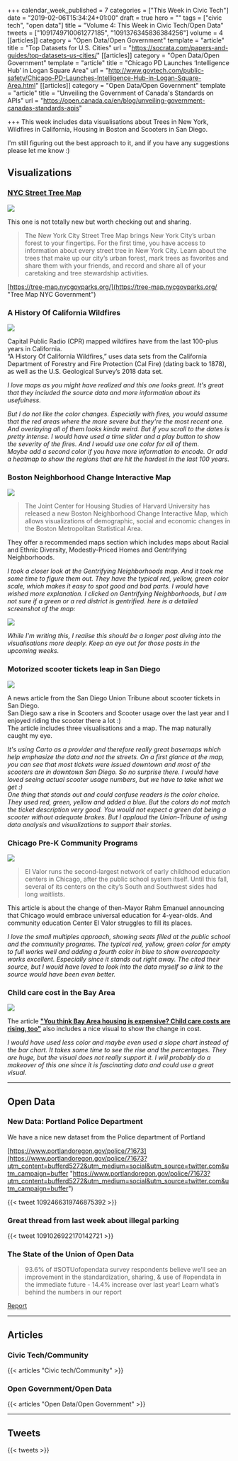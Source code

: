 +++
calendar_week_published = 7
categories = ["This Week in Civic Tech"]
date = "2019-02-06T15:34:24+01:00"
draft = true
hero = ""
tags = ["civic tech", "open data"]
title = "Volume 4: This Week in Civic Tech/Open Data"
tweets = ["1091749710061277185", "1091376345836384256"]
volume = 4
[[articles]]
category = "Open Data/Open Government"
template = "article"
title = "Top Datasets for U.S. Cities"
url = "https://socrata.com/papers-and-guides/top-datasets-us-cities/"
[[articles]]
category = "Open Data/Open Government"
template = "article"
title = "Chicago PD Launches ‘Intelligence Hub’ in Logan Square Area"
url = "http://www.govtech.com/public-safety/Chicago-PD-Launches-Intelligence-Hub-in-Logan-Square-Area.html"
[[articles]]
category = "Open Data/Open Government"
template = "article"
title = "Unveiling the Government of Canada's Standards on APIs"
url = "https://open.canada.ca/en/blog/unveiling-government-canadas-standards-apis"

+++
This week includes data visualisations about Trees in New York, Wildfires in California, Housing in Boston and Scooters in San Diego. 

I'm still figuring out the best approach to it, and if you have any suggestions please let me know :) 

## Visualizations

### [NYC Street Tree Map](https://tree-map.nycgovparks.org/)

![](https://res.cloudinary.com/civicvision/image/upload/v1549897694/Volume%204/ny-trees.png)

This one is not totally new but worth checking out and sharing. 

> The New York City Street Tree Map brings New York City’s urban forest to your fingertips. For the first time, you have access to information about every street tree in New York City. Learn about the trees that make up our city’s urban forest, mark trees as favorites and share them with your friends, and record and share all of your caretaking and tree stewardship activities.

[https://tree-map.nycgovparks.org/](https://tree-map.nycgovparks.org/ "Tree Map NYC Government")

### A History Of California Wildfires

![](https://res.cloudinary.com/civicvision/image/upload/v1549898069/Volume%204/ca-fires.png)

Capital Public Radio (CPR) mapped wildfires have from the last 100-plus years in California.   
“A History Of California Wildfires,” uses data sets from the California Department of Forestry and Fire Protection (Cal Fire) (dating back to 1878), as well as the U.S. Geological Survey’s 2018 data set.

_I love maps as you might have realized and this one looks great. It's great that they included the source data and more information about its usefulness._  

_But I do not like the color changes. Especially with fires, you would assume that the red areas where the more severe but they're the most recent one. And overlaying all of them looks kinda weird. But if you scroll to the dates is pretty intense. I would have used a time slider and a play button to show the severity of the fires. And I would use one color for all of them.   
Maybe add a second color if you have more information to encode. Or add a heatmap to show the regions that are hit the hardest in the last 100 years._ 

### Boston Neighborhood Change Interactive Map

![](https://res.cloudinary.com/civicvision/image/upload/v1549903525/Volume%204/boston-gentrification.png)

> The Joint Center for Housing Studies of Harvard University has released a new Boston Neighborhood Change Interactive Map, which allows visualizations of demographic, social and economic changes in the Boston Metropolitan Statistical Area.

They offer a recommended maps section which includes maps about Racial and Ethnic Diversity, Modestly-Priced Homes and Gentrifying Neighborhoods. 

_I took a closer look at the Gentrifying Neighborhoods map. And it took me some time to figure them out. They have the typical red, yellow, green color scale, which makes it easy to spot good and bad parts. I would have wished more explanation. I clicked on Gentrifying Neighborhoods, but I am not sure if a green or a red district is gentrified. here is a detailed screenshot of the map:_ 

![](https://res.cloudinary.com/civicvision/image/upload/v1549903939/Volume%204/boston-gentrification-detail.png)

_While I'm writing this, I realise this should be a longer post diving into the visualisations more deeply. Keep an eye out for those posts in the upcoming weeks._ 

### Motorized scooter tickets leap in San Diego

![](https://res.cloudinary.com/civicvision/image/upload/v1549898094/Volume%204/sd-scooter-violations.png)

A news article from the San Diego Union Tribune about scooter tickets in San Diego.   
San Diego saw a rise in Scooters and Scooter usage over the last year and I enjoyed riding the scooter there a lot :)   
The article includes three visualisations and a map. The map naturally caught my eye. 

_It's using Carto as a provider and therefore really great basemaps which help emphasize the data and not the streets. On a first glance at the map, you can see that most tickets were issued downtown and most of the scooters are in downtown San Diego. So no surprise there. I would have loved seeing actual scooter usage numbers, but we have to take what we get :)  
One thing that stands out and could confuse readers is the color choice. They used red, green, yellow and added a blue. But the colors do not match the ticket description very good. You would not expect a green dot being a scooter without adequate brakes. But I applaud the Union-Tribune of using data analysis and visualizations to support their stories._ 

### Chicago Pre-K Community Programs

![](https://res.cloudinary.com/civicvision/image/upload/v1549908695/Volume%204/chicago-pre-k-community-programs.png)

> El Valor runs the second-largest network of early childhood education centers in Chicago, after the public school system itself. Until this fall, several of its centers on the city’s South and Southwest sides had long waitlists.

This article is about the change of then-Mayor Rahm Emanuel announcing that Chicago would embrace universal education for 4-year-olds. And community education Center El Valor struggles to fill its places. 

_I love the small multiples approach, showing seats filled at the public school and the community programs. The typical red, yellow, green color for empty to full works well and adding a fourth color in blue to show overcapacity works excellent. Especially since it stands out right away. The cited their source, but I would have loved to look into the data myself so a link to the source would have been even better._ 

### Child care cost in the Bay Area

![](https://res.cloudinary.com/civicvision/image/upload/v1549897780/Volume%204/child-care-bay-area.jpg)

The article [**"You think Bay Area housing is expensive? Child care costs are rising, too"**]() also includes a nice visual to show the change in cost. 

_I would have used less color and maybe even used a slope chart instead of the bar chart. It takes some time to see the rise and the percentages. They are huge, but the visual does not really support it. I will probably do a makeover of this one since it is fascinating data and could use a great visual._ 

<hr />

## Open Data

### New Data: Portland Police Department

We have a nice new dataset from the Police department of Portland

[https://www.portlandoregon.gov/police/71673](https://www.portlandoregon.gov/police/71673?utm_content=bufferd5272&utm_medium=social&utm_source=twitter.com&utm_campaign=buffer "https://www.portlandoregon.gov/police/71673?utm_content=bufferd5272&utm_medium=social&utm_source=twitter.com&utm_campaign=buffer")

{{< tweet 1092466319746875392 >}}

### Great thread from last week about illegal parking

{{< tweet 1091026922170142721 >}}

### **The State of the Union of Open Data**

> 93.6% of #SOTUofopendata survey respondents believe we’ll see an improvement in the standardization, sharing, & use of #opendata in the immediate future - 14.4% increase over last year! Learn what’s behind the numbers in our report

[Report](https://www.datafoundation.org/the-state-of-the-union-of-open-data-ed-3)

<hr />

## Articles

### Civic Tech/Community

{{< articles "Civic tech/Community" >}}

### Open Government/Open Data

{{< articles "Open Data/Open Government" >}}

<hr />

## Tweets

{{< tweets >}}